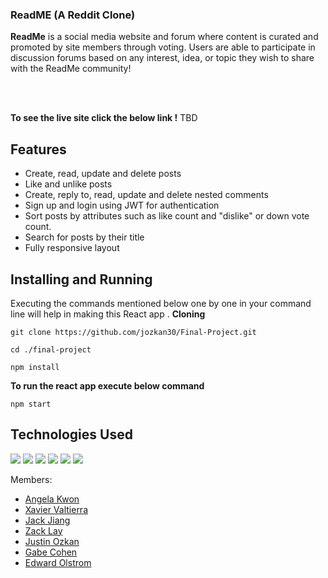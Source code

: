 ### ReadME (A Reddit Clone)

**ReadMe** is a social media website and forum where content is  curated and promoted by site members through voting. Users are able to participate in discussion forums based on any interest, idea, or topic they wish to share with the ReadMe community! 

<br/>
<br/>

**To see the live site click the below link !**
TBD

## Features
- Create, read, update and delete posts
- Like and unlike posts
- Create, reply to, read, update and delete nested comments
- Sign up and login using JWT for authentication
- Sort posts by attributes such as like count and "dislike" or down vote count.
- Search for posts by their title
- Fully responsive layout


## Installing and Running

Executing the commands mentioned below one by one in your command line will help in making this React app .
**Cloning**

```
git clone https://github.com/jozkan30/Final-Project.git

```

```
cd ./final-project
```

```
npm install
```

**To run the react app execute below command**

```
npm start
```
## Technologies Used
<img src="https://camo.githubusercontent.com/d63d473e728e20a286d22bb2226a7bf45a2b9ac6c72c59c0e61e9730bfe4168c/68747470733a2f2f696d672e736869656c64732e696f2f62616467652f48544d4c352d4533344632363f7374796c653d666f722d7468652d6261646765266c6f676f3d68746d6c35266c6f676f436f6c6f723d7768697465"></img> <img src="https://camo.githubusercontent.com/3a0f693cfa032ea4404e8e02d485599bd0d192282b921026e89d271aaa3d7565/68747470733a2f2f696d672e736869656c64732e696f2f62616467652f435353332d3135373242363f7374796c653d666f722d7468652d6261646765266c6f676f3d63737333266c6f676f436f6c6f723d7768697465"></img> <img src="https://camo.githubusercontent.com/9d07c04bdd98c662d5df9d4e1cc1de8446ffeaebca330feb161f1fb8e1188204/68747470733a2f2f696d672e736869656c64732e696f2f62616467652f4a6176615363726970742d4637444631453f7374796c653d666f722d7468652d6261646765266c6f676f3d6a617661736372697074266c6f676f436f6c6f723d626c61636b"></img> <img src="https://camo.githubusercontent.com/94be0a2e5be142925615e5821d97137a930d08fc154962ce43860f1957e6661e/68747470733a2f2f696d672e736869656c64732e696f2f62616467652f507974686f6e2d3337373641423f7374796c653d666f722d7468652d6261646765266c6f676f3d707974686f6e266c6f676f436f6c6f723d7768697465"></img> <img src="https://camo.githubusercontent.com/7d7b100e379663ee40a20989e6c61737e6396c1dafc3a7c6d2ada8d4447eb0e4/68747470733a2f2f696d672e736869656c64732e696f2f62616467652f6e6f64652e6a732d3644413535463f7374796c653d666f722d7468652d6261646765266c6f676f3d6e6f64652e6a73266c6f676f436f6c6f723d7768697465"></img> <img src="https://camo.githubusercontent.com/ab4c3c731a174a63df861f7b118d6c8a6c52040a021a552628db877bd518fe84/68747470733a2f2f696d672e736869656c64732e696f2f62616467652f72656163742d2532333230323332612e7376673f7374796c653d666f722d7468652d6261646765266c6f676f3d7265616374266c6f676f436f6c6f723d253233363144414642"></img> 


Members:
- [Angela Kwon](https://github.com/kwonangela)
- [Xavier Valtierra](https://github.com/ValtierraXavier)
- [Jack Jiang](https://github.com/jjiang9888)
- [Zack Lay](https://github.com/layz1008)
- [Justin Ozkan](https://github.com/jozkan30)
- [Gabe Cohen](https://github.com/manse99)
- [Edward Olstrom](https://github.com/olstromej)
